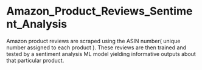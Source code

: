 # Amazon_Product_Reviews_Sentiment_Analysis
Amazon product reviews are scraped using the ASIN number( unique number assigned to each product ). These reviews are then trained and tested by a sentiment analysis ML model yielding informative outputs about that particular product.
